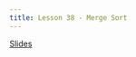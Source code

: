 ```yaml
---
title: Lesson 38 - Merge Sort
---
```


[Slides](https://github.com/novillo-cs/apcsa_material/blob/main/lessons/38_merge_sort.pdf)
